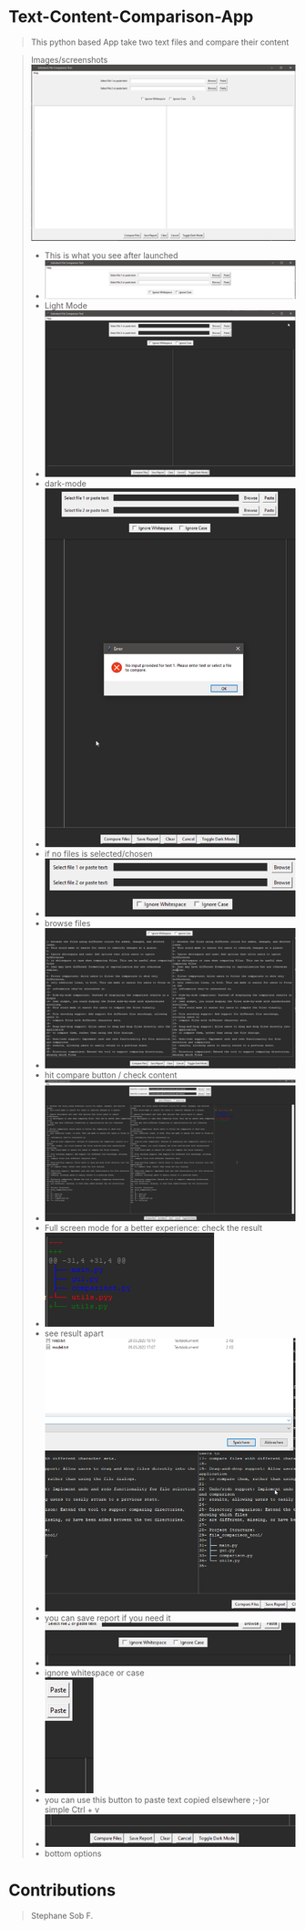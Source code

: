 # Text-Content-Comparison-App
 
>This python based App take two text files and compare their content

>

> Images/screenshots
> ![Main-view-after-launched.png](Main-view-after-launched.png)
> - This is what you see after launched
> - ![light-mode.png](light-mode.png)
> - Light Mode
> - ![dark-mode.png](dark-mode.png)
> - dark-mode
> - ![Error_handling.png](Error_handling.png)
> - if no files is selected/chosen
> - ![browse-files.png](browse-files.png)
> - browse files
> - ![files-content.png](files-content.png)
> - hit compare button / check content
> - ![full-screen-mode-to-see-the-result.png](full-screen-mode-to-see-the-result.png)
> - Full screen mode for a better experience: check the result
> - ![check_result.png](check_result.png)
> - see result apart
> - ![save_report_if_needed.png](save_report_if_needed.png)
> - you can save report if you need it
> - ![ignore_whitespace_or_Case.png](ignore_whitespace_or_Case.png)
> - ignore whitespace or case
> - ![copy_text_anywhere_and_hit_here_to_paste.png](copy_text_anywhere_and_hit_here_to_paste.png)
> - you can use this button to paste text copied elsewhere ;-)or simple Ctrl + v
> - ![bottom_options_btn.png](bottom_options_btn.png)
> - bottom options
> 
# Contributions
> Stephane Sob F.
